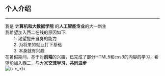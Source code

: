 ## 个人介绍
---
我是 **计算机和大数据学院** 的**人工智能专业**的大一新生<br>
我希望加入西二在线的原因如下:<br>
&emsp;&emsp;1. 渴望提升自身的能力<br>
&emsp;&emsp;2. 为将来的就业打下基础<br>
&emsp;&emsp;3. 本身就有兴趣<br>
在暑假期间，基于对**前端**的兴趣，已完成了部分HTML5和css3的内容的学习，希望能加入西二，与大家**交流学习，共同进步**<br>
![(ง •̀_•́)ง](img/study.html.jpg"学习")
